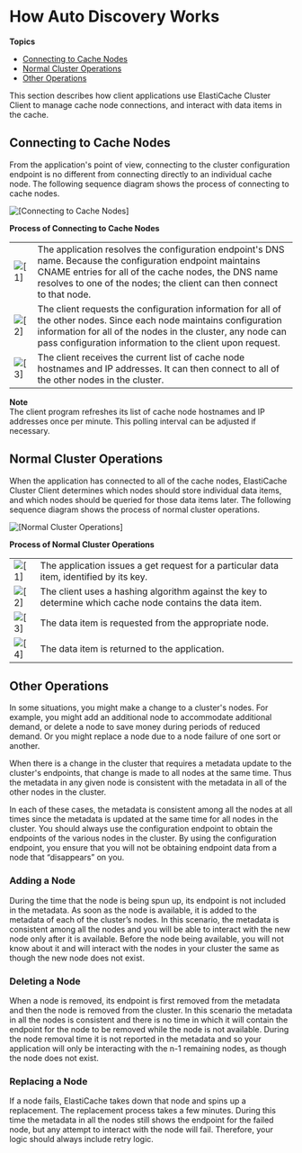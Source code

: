 # How Auto Discovery Works<a name="AutoDiscovery.HowAutoDiscoveryWorks"></a>

**Topics**
+ [Connecting to Cache Nodes](#AutoDiscovery.HowAutoDiscoveryWorks.Connecting)
+ [Normal Cluster Operations](#AutoDiscovery.HowAutoDiscoveryWorks.NormalOps)
+ [Other Operations](#AutoDiscovery.HowAutoDiscoveryWorks.OtherOps)

This section describes how client applications use ElastiCache Cluster Client to manage cache node connections, and interact with data items in the cache\.

## Connecting to Cache Nodes<a name="AutoDiscovery.HowAutoDiscoveryWorks.Connecting"></a>

From the application's point of view, connecting to the cluster configuration endpoint is no different from connecting directly to an individual cache node\. The following sequence diagram shows the process of connecting to cache nodes\. 

![\[Connecting to Cache Nodes\]](http://docs.aws.amazon.com/AmazonElastiCache/latest/mem-ug/images/autodiscovery_cluster_membership_refresh-diagram.png)


**Process of Connecting to Cache Nodes**  

|  |  | 
| --- |--- |
|  ![\[1\]](http://docs.aws.amazon.com/AmazonElastiCache/latest/mem-ug/images/callouts/1.png) | The application resolves the configuration endpoint's DNS name\. Because the configuration endpoint maintains CNAME entries for all of the cache nodes, the DNS name resolves to one of the nodes; the client can then connect to that node\. | 
|  ![\[2\]](http://docs.aws.amazon.com/AmazonElastiCache/latest/mem-ug/images/callouts/2.png) | The client requests the configuration information for all of the other nodes\. Since each node maintains configuration information for all of the nodes in the cluster, any node can pass configuration information to the client upon request\. | 
|  ![\[3\]](http://docs.aws.amazon.com/AmazonElastiCache/latest/mem-ug/images/callouts/3.png) | The client receives the current list of cache node hostnames and IP addresses\. It can then connect to all of the other nodes in the cluster\. | 

**Note**  
The client program refreshes its list of cache node hostnames and IP addresses once per minute\. This polling interval can be adjusted if necessary\.

## Normal Cluster Operations<a name="AutoDiscovery.HowAutoDiscoveryWorks.NormalOps"></a>

When the application has connected to all of the cache nodes, ElastiCache Cluster Client determines which nodes should store individual data items, and which nodes should be queried for those data items later\. The following sequence diagram shows the process of normal cluster operations\.

![\[Normal Cluster Operations\]](http://docs.aws.amazon.com/AmazonElastiCache/latest/mem-ug/images/autodiscovery_normal_cache_usage-diagram.png)


**Process of Normal Cluster Operations**  

|  |  | 
| --- |--- |
|  ![\[1\]](http://docs.aws.amazon.com/AmazonElastiCache/latest/mem-ug/images/callouts/1.png) | The application issues a get request for a particular data item, identified by its key\. | 
|  ![\[2\]](http://docs.aws.amazon.com/AmazonElastiCache/latest/mem-ug/images/callouts/2.png) | The client uses a hashing algorithm against the key to determine which cache node contains the data item\. | 
|  ![\[3\]](http://docs.aws.amazon.com/AmazonElastiCache/latest/mem-ug/images/callouts/3.png) | The data item is requested from the appropriate node\. | 
|  ![\[4\]](http://docs.aws.amazon.com/AmazonElastiCache/latest/mem-ug/images/callouts/4.png) | The data item is returned to the application\. | 

## Other Operations<a name="AutoDiscovery.HowAutoDiscoveryWorks.OtherOps"></a>

In some situations, you might make a change to a cluster's nodes\. For example, you might add an additional node to accommodate additional demand, or delete a node to save money during periods of reduced demand\. Or you might replace a node due to a node failure of one sort or another\.

When there is a change in the cluster that requires a metadata update to the cluster's endpoints, that change is made to all nodes at the same time\. Thus the metadata in any given node is consistent with the metadata in all of the other nodes in the cluster\.

In each of these cases, the metadata is consistent among all the nodes at all times since the metadata is updated at the same time for all nodes in the cluster\. You should always use the configuration endpoint to obtain the endpoints of the various nodes in the cluster\. By using the configuration endpoint, you ensure that you will not be obtaining endpoint data from a node that “disappears” on you\.

### Adding a Node<a name="AutoDiscovery.HowAutoDiscoveryWorks.OtherOps.AddNode"></a>

During the time that the node is being spun up, its endpoint is not included in the metadata\. As soon as the node is available, it is added to the metadata of each of the cluster’s nodes\. In this scenario, the metadata is consistent among all the nodes and you will be able to interact with the new node only after it is available\. Before the node being available, you will not know about it and will interact with the nodes in your cluster the same as though the new node does not exist\.

### Deleting a Node<a name="AutoDiscovery.HowAutoDiscoveryWorks.OtherOps.DelNode"></a>

When a node is removed, its endpoint is first removed from the metadata and then the node is removed from the cluster\. In this scenario the metadata in all the nodes is consistent and there is no time in which it will contain the endpoint for the node to be removed while the node is not available\. During the node removal time it is not reported in the metadata and so your application will only be interacting with the n\-1 remaining nodes, as though the node does not exist\.

### Replacing a Node<a name="AutoDiscovery.HowAutoDiscoveryWorks.OtherOps.ReplaceNode"></a>

If a node fails, ElastiCache takes down that node and spins up a replacement\. The replacement process takes a few minutes\. During this time the metadata in all the nodes still shows the endpoint for the failed node, but any attempt to interact with the node will fail\. Therefore, your logic should always include retry logic\.